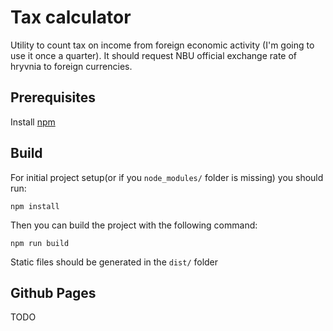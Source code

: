 # Tax calculator
Utility to count tax on income from foreign economic activity (I'm going to use it once a quarter). It should request NBU official exchange rate of hryvnia to foreign currencies.

## Prerequisites
Install [npm](https://docs.npmjs.com/downloading-and-installing-node-js-and-npm)

## Build
For initial project setup(or if you `node_modules/` folder is missing) you should run:
```
npm install
```

Then you can build the project with the following command:   
```
npm run build
```
Static files should be generated in the `dist/` folder

## Github Pages
TODO